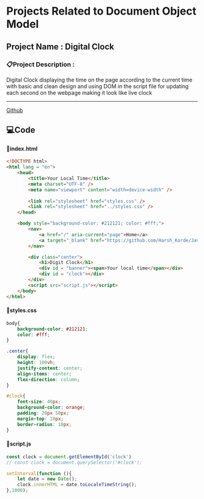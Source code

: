 
# Projects Related to Document Object Model


## Project Name : Digital Clock

### 📋Project Description : 
Digital Clock displaying the time on the page according to the current time with basic and clean design and using DOM in the script file for updating each second on the webpage making it look like live clock
***

[Github](https://github.com/HarshKorde5/JavaScript/Projects)
## 💻Code

#### 📂index.html

```html
<!DOCTYPE html>
<html lang = "en">
    <head>
        <title>Your Local Time</title>
        <meta charset="UTF-8" />
        <meta name="viewport" content="width=device-width" />
    
        <link rel="stylesheet" href="styles.css" />
        <link rel="stylesheet" href="../styles.css" />
    </head>

    <body style="background-color: #212121; color: #fff;">
        <nav>
            <a href="/" aria-current="page">Home</a>
            <a target="_blank" href="https://github.com/Harsh_Korde/JavaScript/Projects">Github</a>
        </nav>

        <div class="center">
            <h1>Digit Clock</h1>
            <div id = "banner"><span>Your local time</span></div>
            <div id = "clock"></div>
        </div>
        <script src="script.js"></script>
    </body>
</html>
```

#### 📂styles.css
```css
body{
    background-color: #212121;
    color: #fff;
}

.center{
    display: flex;
    height: 100vh;
    justify-content: center;
    align-items: center;
    flex-direction: column;
}

#clock{
    font-size: 40px;
    background-color: orange;
    padding: 20px 50px;
    margin-top: 10px;
    border-radius: 10px;
}
```

#### 📂script.js
```javascript
const clock = document.getElementById('clock')
// const clock = document.querySelector('#clock');

setInterval(function (){
    let date = new Date();
    clock.innerHTML = date.toLocaleTimeString();
},1000);
```